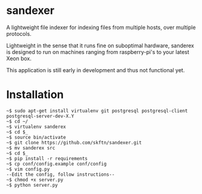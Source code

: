 sandexer
========
A lightweight file indexer for indexing files from multiple hosts, over multiple protocols.

Lightweight in the sense that it runs fine on suboptimal hardware, sanderex is designed to run on machines ranging from raspberry-pi's to your latest Xeon box.

This application is still early in development and thus not functional yet.


Installation
===================================================
    ~$ sudo apt-get install virtualenv git postgresql postgresql-client postgresql-server-dev-X.Y
    ~$ cd ~/
    ~$ virtualenv sanderex
    ~$ cd $_
    ~$ source bin/activate
    ~$ git clone https://github.com/skftn/sandexer.git
    ~$ mv sanderex src
    ~$ cd $_
    ~$ pip install -r requirements
    ~$ cp conf/config.example conf/config
    ~$ vim config.py
    --Edit the config, follow instructions--
    ~$ chmod +x server.py
    ~$ python server.py
